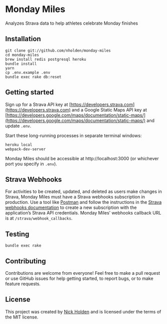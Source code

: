# Monday Miles
Analyzes Strava data to help athletes celebrate Monday finishes

## Installation
```
git clone git://github.com/nholden/monday-miles
cd monday-miles
brew install redis postgresql heroku
bundle install
yarn
cp .env.example .env
bundle exec rake db:reset
```

## Getting started
Sign up for a Strava API key at [https://developers.strava.com](https://developers.strava.com) and a Google Static Maps API key at [https://developers.google.com/maps/documentation/static-maps/](https://developers.google.com/maps/documentation/static-maps/) and update `.env`.

Start these long-running processes in separate terminal windows:

```
heroku local
webpack-dev-server
```

Monday Miles should be accessible at http://localhost:3000 (or whichever port you specify in `.env`).

## Strava Webhooks

For activities to be created, updated, and deleted as users make changes in Strava, Monday Miles must have a Strava webhooks subscription in production. Use a tool like [Postman](https://www.getpostman.com/) and follow the instructions in the [Strava webhooks documentation](https://developers.strava.com/docs/webhooks/#subscriptions) to create a new subscription with the application’s Strava API credentials. Monday Miles’ webhooks callback URL is at `/strava/webhook_callbacks`.

## Testing
```
bundle exec rake
```

## Contributing
Contributions are welcome from everyone! Feel free to make a pull request or use GitHub issues for help getting started, to report bugs, or to make feature requests.

## License
This project was created by [Nick Holden](https://www.nickholden.io) and is licensed under the terms of the MIT license.
